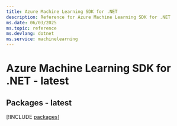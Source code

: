 ```yaml
---
title: Azure Machine Learning SDK for .NET
description: Reference for Azure Machine Learning SDK for .NET
ms.date: 06/03/2025
ms.topic: reference
ms.devlang: dotnet
ms.service: machinelearning
---
```

# Azure Machine Learning SDK for .NET - latest
## Packages - latest
[!INCLUDE [packages](machine-learning-index.md)]